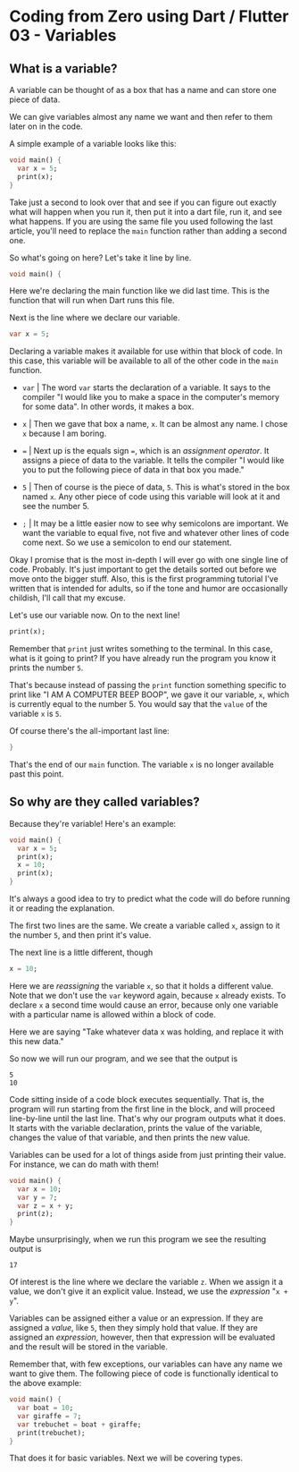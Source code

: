 # Coding from Zero using Dart / Flutter 03 - Variables

## What is a variable?

A variable can be thought of as a box that has a name and can store one piece of data.

We can give variables almost any name we want and then refer to them later on in the code.

A simple example of a variable looks like this:

```dart
void main() {
  var x = 5;
  print(x);
}
```

Take just a second to look over that and see if you can figure out exactly what will happen when you run it, then put it into a dart file, run it, and see what happens. If you are using the same file you used following the last article, you'll need to replace the `main` function rather than adding a second one.

So what's going on here? Let's take it line by line.

```dart
void main() {
```

Here we're declaring the main function like we did last time. This is the function that will run when Dart runs this file.

Next is the line where we declare our variable.

```dart
var x = 5;
```

Declaring a variable makes it available for use within that block of code. In this case, this variable will be available to all of the other code in the `main` function.

- `var` | The word `var` starts the declaration of a variable. It says to the compiler "I would like you to make a space in the computer's memory for some data". In other words, it makes a box.

- `x` | Then we gave that box a name, `x`. It can be almost any name. I chose `x` because I am boring.

- `=` | Next up is the equals sign `=`, which is an _assignment operator_. It assigns a piece of data to the variable. It tells the compiler "I would like you to put the following piece of data in that box you made."

- `5` | Then of course is the piece of data, `5`. This is what's stored in the box named `x`. Any other piece of code using this variable will look at it and see the number 5.

- `;` | It may be a little easier now to see why semicolons are important. We want the variable to equal five, not five and whatever other lines of code come next. So we use a semicolon to end our statement.

Okay I promise that is the most in-depth I will ever go with one single line of code. Probably. It's just important to get the details sorted out before we move onto the bigger stuff. Also, this is the first programming tutorial I've written that is intended for adults, so if the tone and humor are occasionally childish, I'll call that my excuse.

Let's use our variable now. On to the next line!

```dart
print(x);
```

Remember that `print` just writes something to the terminal. In this case, what is it going to print? If you have already run the program you know it prints the number `5`.

That's because instead of passing the `print` function something specific to print like "I AM A COMPUTER BEEP BOOP", we gave it our variable, `x`, which is currently equal to the number 5. You would say that the `value` of the variable `x` is `5`.

Of course there's the all-important last line:

```dart
}
```

That's the end of our `main` function. The variable `x` is no longer available past this point.

## So why are they called variables?

Because they're variable! Here's an example:

```dart
void main() {
  var x = 5;
  print(x);
  x = 10;
  print(x);
}
```

It's always a good idea to try to predict what the code will do before running it or reading the explanation.

The first two lines are the same. We create a variable called `x`, assign to it the number `5`, and then print it's value.

The next line is a little different, though

```dart
x = 10;
```

Here we are _reassigning_ the variable `x`, so that it holds a different value. Note that we don't use the `var` keyword again, because `x` already exists. To declare `x` a second time would cause an error, because only one variable with a particular name is allowed within a block of code.

Here we are saying "Take whatever data x was holding, and replace it with this new data."

So now we will run our program, and we see that the output is

```
5
10
```

Code sitting inside of a code block executes sequentially. That is, the program will run starting from the first line in the block, and will proceed line-by-line until the last line. That's why our program outputs what it does. It starts with the variable declaration, prints the value of the variable, changes the value of that variable, and then prints the new value.

Variables can be used for a lot of things aside from just printing their value. For instance, we can do math with them!

```dart
void main() {
  var x = 10;
  var y = 7;
  var z = x + y;
  print(z);
}
```

Maybe unsurprisingly, when we run this program we see the resulting output is

```
17
```

Of interest is the line where we declare the variable `z`. When we assign it a value, we don't give it an explicit value. Instead, we use the _expression_ "`x + y`".

Variables can be assigned either a value or an expression. If they are assigned a _value_, like `5`, then they simply hold that value. If they are assigned an _expression_, however, then that expression will be evaluated and the result will be stored in the variable.

Remember that, with few exceptions, our variables can have any name we want to give them. The following piece of code is functionally identical to the above example:

```dart
void main() {
  var boat = 10;
  var giraffe = 7;
  var trebuchet = boat + giraffe;
  print(trebuchet);
}
```

That does it for basic variables. Next we will be covering types.
